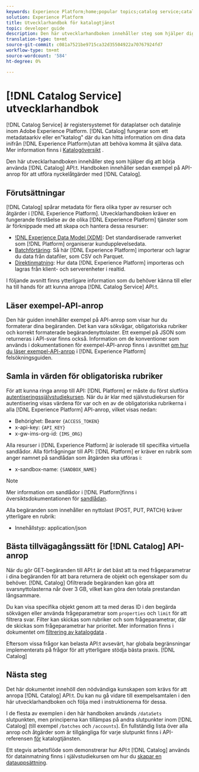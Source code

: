 ```yaml
---
keywords: Experience Platform;home;popular topics;catalog service;catalog;Catalog service;Catalog
solution: Experience Platform
title: Utvecklarhandbok för katalogtjänst
topic: developer guide
description: Den här utvecklarhandboken innehåller steg som hjälper dig att börja använda Catalog API. Handboken innehåller sedan exempel på API-anrop för att utföra nyckelåtgärder med hjälp av Katalog.
translation-type: tm+mt
source-git-commit: c081a7521be9715ca32d35504922a70767924fd7
workflow-type: tm+mt
source-wordcount: '584'
ht-degree: 0%

---
```



# [!DNL Catalog Service] utvecklarhandbok

[!DNL Catalog Service] är registersystemet för dataplatser och datalinje inom Adobe Experience Platform. [!DNL Catalog] fungerar som ett metadataarkiv eller en&quot;katalog&quot; där du kan hitta information om dina data inifrån [!DNL Experience Platform]utan att behöva komma åt själva data. Mer information finns i [Katalogöversikt](../home.md) .

Den här utvecklarhandboken innehåller steg som hjälper dig att börja använda [!DNL Catalog] API:t. Handboken innehåller sedan exempel på API-anrop för att utföra nyckelåtgärder med [!DNL Catalog].

## Förutsättningar

[!DNL Catalog] spårar metadata för flera olika typer av resurser och åtgärder i [!DNL Experience Platform]. Utvecklarhandboken kräver en fungerande förståelse av de olika [!DNL Experience Platform] tjänster som är förknippade med att skapa och hantera dessa resurser:

* [!DNL Experience Data Model (XDM)](../../xdm/home.md): Det standardiserade ramverket som [!DNL Platform] organiserar kundupplevelsedata.
* [Batchförtäring](../../ingestion/batch-ingestion/overview.md): Så här [!DNL Experience Platform] importerar och lagrar du data från datafiler, som CSV och Parquet.
* [Direktinmatning](../../ingestion/streaming-ingestion/overview.md): Hur data [!DNL Experience Platform] importeras och lagras från klient- och serverenheter i realtid.

I följande avsnitt finns ytterligare information som du behöver känna till eller ha till hands för att kunna anropa [!DNL Catalog Service] API:t.

## Läser exempel-API-anrop

Den här guiden innehåller exempel på API-anrop som visar hur du formaterar dina begäranden. Det kan vara sökvägar, obligatoriska rubriker och korrekt formaterade begärandenyttolaster. Ett exempel på JSON som returneras i API-svar finns också. Information om de konventioner som används i dokumentationen för exempel-API-anrop finns i avsnittet [om hur du läser exempel-API-anrop](../../landing/troubleshooting.md#how-do-i-format-an-api-request) i [!DNL Experience Platform] felsökningsguiden.

## Samla in värden för obligatoriska rubriker

För att kunna ringa anrop till API: [!DNL Platform] er måste du först slutföra [autentiseringssjälvstudiekursen](../../tutorials/authentication.md). När du är klar med självstudiekursen för autentisering visas värdena för var och en av de obligatoriska rubrikerna i alla [!DNL Experience Platform] API-anrop, vilket visas nedan:

* Behörighet: Bearer `{ACCESS_TOKEN}`
* x-api-key: `{API_KEY}`
* x-gw-ims-org-id: `{IMS_ORG}`

Alla resurser i [!DNL Experience Platform] är isolerade till specifika virtuella sandlådor. Alla förfrågningar till API: [!DNL Platform] er kräver en rubrik som anger namnet på sandlådan som åtgärden ska utföras i:

* x-sandbox-name: `{SANDBOX_NAME}`

>[!NOTE]
>
>Mer information om sandlådor i [!DNL Platform]finns i översiktsdokumentationen för [sandlådan](../../sandboxes/home.md).

Alla begäranden som innehåller en nyttolast (POST, PUT, PATCH) kräver ytterligare en rubrik:

* Innehållstyp: application/json

## Bästa tillvägagångssätt för [!DNL Catalog] API-anrop

När du gör GET-begäranden till API:t är det bäst att ta med frågeparametrar i dina begäranden för att bara returnera de objekt och egenskaper som du behöver. [!DNL Catalog] Ofiltrerade begäranden kan göra att svarsnyttolasterna når över 3 GB, vilket kan göra den totala prestandan långsammare.

Du kan visa specifika objekt genom att ta med deras ID i den begärda sökvägen eller använda frågeparametrar som `properties` och `limit` för att filtrera svar. Filter kan skickas som rubriker och som frågeparametrar, där de skickas som frågeparametrar har prioritet. Mer information finns i dokumentet om [filtrering av katalogdata](filter-data.md) .

Eftersom vissa frågor kan belasta API:t avsevärt, har globala begränsningar implementerats på frågor för att ytterligare stödja bästa praxis. [!DNL Catalog]

## Nästa steg

Det här dokumentet innehöll den nödvändiga kunskapen som krävs för att anropa [!DNL Catalog] API:t. Du kan nu gå vidare till exempelsamtalen i den här utvecklarhandboken och följa med i instruktionerna för dessa.

I de flesta av exemplen i den här handboken används `/dataSets` slutpunkten, men principerna kan tillämpas på andra slutpunkter inom [!DNL Catalog] (till exempel `/batches` och `/accounts`). En fullständig lista över alla anrop och åtgärder som är tillgängliga för varje slutpunkt finns i API-referensen [för](https://www.adobe.io/apis/experienceplatform/home/api-reference.html#!acpdr/swagger-specs/catalog.yaml) katalogtjänsten.

Ett stegvis arbetsflöde som demonstrerar hur API:t [!DNL Catalog] används för datainmatning finns i självstudiekursen om hur du [skapar en datauppsättning](../datasets/create.md).
